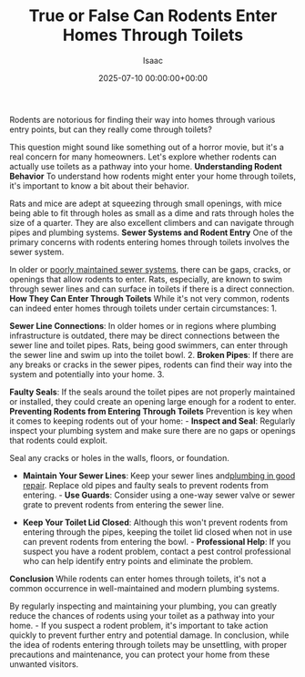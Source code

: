 ﻿---
title: True or False Can Rodents Enter Homes Through Toilets
description: Rodents are notorious for finding their way into homes through various entry points, but can they really come through toilets? This question might sound like...
slug: /true-or-false-can-rodents-enter-homes-through-toilets/
date: 2025-07-10 00:00:00+00:00
lastmod: 2025-07-10 00:00:00+03:00
author: Isaac
categories:
- Guide
- Mice
tags:
- guide
- true
- enter
layout: post
---

Rodents are notorious for finding their way into homes through various entry points, but can they really come through toilets?

This question might sound like something out of a horror movie, but it's a real concern for many homeowners. Let's explore whether rodents can actually use toilets as a pathway into your home. **Understanding Rodent Behavior** To understand how rodents might enter your home through toilets, it's important to know a bit about their behavior.

Rats and mice are adept at squeezing through small openings, with mice being able to fit through holes as small as a dime and rats through holes the size of a quarter. They are also excellent climbers and can navigate through pipes and plumbing systems. **Sewer Systems and Rodent Entry** One of the primary concerns with rodents entering homes through toilets involves the sewer system.

In older or [poorly maintained sewer systems](https://pestpolicy.com/best-drain-cleaner/), there can be gaps, cracks, or openings that allow rodents to enter. Rats, especially, are known to swim through sewer lines and can surface in toilets if there is a direct connection. **How They Can Enter Through Toilets** While it's not very common, rodents can indeed enter homes through toilets under certain circumstances: 1.

**Sewer Line Connections**: In older homes or in regions where plumbing infrastructure is outdated, there may be direct connections between the sewer line and toilet pipes. Rats, being good swimmers, can enter through the sewer line and swim up into the toilet bowl. 2. **Broken Pipes**: If there are any breaks or cracks in the sewer pipes, rodents can find their way into the system and potentially into your home. 3.

**Faulty Seals**: If the seals around the toilet pipes are not properly maintained or installed, they could create an opening large enough for a rodent to enter. **Preventing Rodents from Entering Through Toilets** Prevention is key when it comes to keeping rodents out of your home: - **Inspect and Seal**: Regularly inspect your plumbing system and make sure there are no gaps or openings that rodents could exploit.

Seal any cracks or holes in the walls, floors, or foundation.

- **Maintain Your Sewer Lines**: Keep your sewer lines and[plumbing in good repair](https://pestpolicy.com/how-to-use-a-plunger/). Replace old pipes and faulty seals to prevent rodents from entering. - **Use Guards**: Consider using a one-way sewer valve or sewer grate to prevent rodents from entering the sewer line.

- **Keep Your Toilet Lid Closed**: Although this won't prevent rodents from entering through the pipes, keeping the toilet lid closed when not in use can prevent rodents from entering the bowl. - **Professional Help**: If you suspect you have a rodent problem, contact a pest control professional who can help identify entry points and eliminate the problem.

**Conclusion** While rodents can enter homes through toilets, it's not a common occurrence in well-maintained and modern plumbing systems.

By regularly inspecting and maintaining your plumbing, you can greatly reduce the chances of rodents using your toilet as a pathway into your home. - If you suspect a rodent problem, it's important to take action quickly to prevent further entry and potential damage. In conclusion, while the idea of rodents entering through toilets may be unsettling, with proper precautions and maintenance, you can protect your home from these unwanted visitors.

